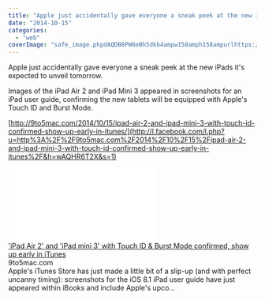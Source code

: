 ```yaml
---
title: "Apple just accidentally gave everyone a sneak peek at the new iPads it&#039;s expecte..."
date: "2014-10-15"
categories: 
  - "web"
coverImage: "safe_image.phpdAQDB8PW8eBh5dkb4ampw158amph158ampurlhttps://9to5mac.files_.wordpress.com/2014/10/screenshot-2014-10-15-13-09-23.png"
---
```


Apple just accidentally gave everyone a sneak peek at the new iPads it's expected to unveil tomorrow.  
  
Images of the iPad Air 2 and iPad Mini 3 appeared in screenshots for an iPad user guide, confirming the new tablets will be equipped with Apple's Touch ID and Burst Mode.  
  
[http://9to5mac.com/2014/10/15/ipad-air-2-and-ipad-mini-3-with-touch-id-confirmed-show-up-early-in-itunes/](http://l.facebook.com/l.php?u=http%3A%2F%2F9to5mac.com%2F2014%2F10%2F15%2Fipad-air-2-and-ipad-mini-3-with-touch-id-confirmed-show-up-early-in-itunes%2F&h=wAQHR6T2X&s=1)  
  
[![](images/safe_image.php?d=AQDB8PW8eBh5dkb4&w=158&h=158&url=https%3A%2F%2F9to5mac.files.wordpress.com%2F2014%2F10%2Fscreenshot-2014-10-15-13-09-23.png)](http://l.facebook.com/l.php?u=http%3A%2F%2F9to5mac.com%2F2014%2F10%2F15%2Fipad-air-2-and-ipad-mini-3-with-touch-id-confirmed-show-up-early-in-itunes%2F&h=lAQE3U_2U&s=1)  
['iPad Air 2' and 'iPad mini 3' with Touch ID & Burst Mode confirmed, show up early in iTunes](http://l.facebook.com/l.php?u=http%3A%2F%2F9to5mac.com%2F2014%2F10%2F15%2Fipad-air-2-and-ipad-mini-3-with-touch-id-confirmed-show-up-early-in-itunes%2F&h=kAQGCxGHL&s=1)  
9to5mac.com  
Apple's iTunes Store has just made a little bit of a slip-up (and with perfect uncanny timing): screenshots for the iOS 8.1 iPad user guide have just appeared within iBooks and include Apple's upco...
